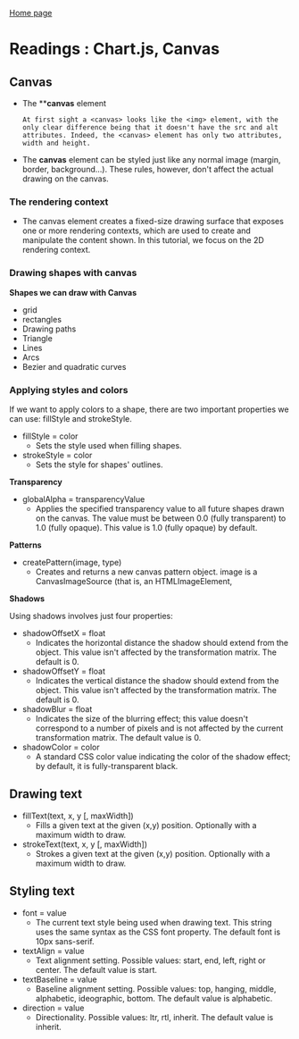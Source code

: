 [Home page](https://cfjalos.github.io/code201-reading-notes/)

# Readings : Chart.js, Canvas #

## Canvas ##

* The ****canvas** element

      At first sight a <canvas> looks like the <img> element, with the only clear difference being that it doesn't have the src and alt attributes. Indeed, the <canvas> element has only two attributes, width and height. 

* The **canvas** element can be styled just like any normal image (margin, border, background…). These rules, however, don't affect the actual drawing on the canvas.       

### The rendering context ###

* The canvas element creates a fixed-size drawing surface that exposes one or more rendering contexts, which are used to create and manipulate the content shown. In this tutorial, we focus on the 2D rendering context. 

### Drawing shapes with canvas ###

**Shapes we can draw with Canvas**

* grid
* rectangles
* Drawing paths
* Triangle
* Lines
* Arcs
* Bezier and quadratic curves

### Applying styles and colors ###

If we want to apply colors to a shape, there are two important properties we can use: fillStyle and strokeStyle.

* fillStyle = color
  * Sets the style used when filling shapes.
* strokeStyle = color
  * Sets the style for shapes' outlines.

**Transparency**

* globalAlpha = transparencyValue
  * Applies the specified transparency value to all future shapes drawn on the canvas. The value must be between 0.0 (fully transparent) to 1.0 (fully opaque). This value is 1.0 (fully opaque) by default.

**Patterns**

* createPattern(image, type)
  * Creates and returns a new canvas pattern object. image is a CanvasImageSource (that is, an HTMLImageElement,

**Shadows**

Using shadows involves just four properties:

* shadowOffsetX = float
  * Indicates the horizontal distance the shadow should extend from the object. This value isn't affected by the transformation matrix. The default is 0.
* shadowOffsetY = float
  * Indicates the vertical distance the shadow should extend from the object. This value isn't affected by the transformation matrix. The default is 0.
* shadowBlur = float
  * Indicates the size of the blurring effect; this value doesn't correspond to a number of pixels and is not affected by the current transformation matrix. The default value is 0.
* shadowColor = color
  * A standard CSS color value indicating the color of the shadow effect; by default, it is fully-transparent black.


 ## Drawing text ##

* fillText(text, x, y [, maxWidth])
  * Fills a given text at the given (x,y) position. Optionally with a maximum width to draw.
* strokeText(text, x, y [, maxWidth])
  * Strokes a given text at the given (x,y) position. Optionally with a maximum width to draw.


## Styling text ##

* font = value
  * The current text style being used when drawing text. This string uses the same syntax as the CSS font property. The default font is 10px sans-serif.
* textAlign = value
  * Text alignment setting. Possible values: start, end, left, right or center. The default value is start.
* textBaseline = value
  * Baseline alignment setting. Possible values: top, hanging, middle, alphabetic, ideographic, bottom. The default value is alphabetic.
* direction = value
  * Directionality. Possible values: ltr, rtl, inherit. The default value is inherit.

